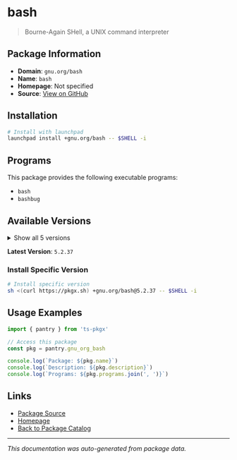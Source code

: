 # bash

> Bourne-Again SHell, a UNIX command interpreter

## Package Information

- **Domain**: `gnu.org/bash`
- **Name**: `bash`
- **Homepage**: Not specified
- **Source**: [View on GitHub](https://github.com/pkgxdev/pantry/tree/main/projects/gnu.org/bash/package.yml)

## Installation

```bash
# Install with launchpad
launchpad install +gnu.org/bash -- $SHELL -i
```

## Programs

This package provides the following executable programs:

- `bash`
- `bashbug`

## Available Versions

<details>
<summary>Show all 5 versions</summary>

- `5.2.37`, `5.2.32`, `5.2.21`, `5.2.15`, `5.1.16`

</details>

**Latest Version**: `5.2.37`

### Install Specific Version

```bash
# Install specific version
sh <(curl https://pkgx.sh) +gnu.org/bash@5.2.37 -- $SHELL -i
```

## Usage Examples

```typescript
import { pantry } from 'ts-pkgx'

// Access this package
const pkg = pantry.gnu_org_bash

console.log(`Package: ${pkg.name}`)
console.log(`Description: ${pkg.description}`)
console.log(`Programs: ${pkg.programs.join(', ')}`)
```

## Links

- [Package Source](https://github.com/pkgxdev/pantry/tree/main/projects/gnu.org/bash/package.yml)
- [Homepage](#)
- [Back to Package Catalog](../package-catalog.md)

---

*This documentation was auto-generated from package data.*
